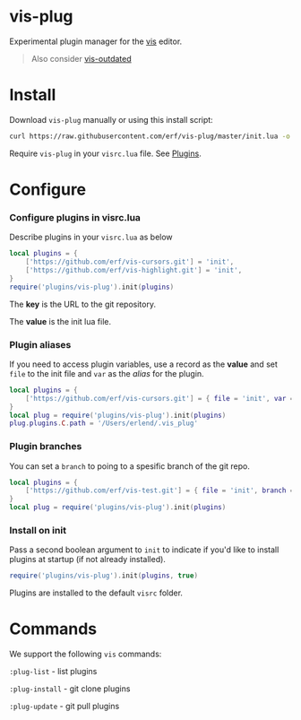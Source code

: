 # vis-plug

Experimental plugin manager for the [vis](https://github.com/martanne/vis) editor.

> Also consider [vis-outdated](https://github.com/erf/vis-outdated) 

# Install

Download `vis-plug` manually or using this install script:

```bash
curl https://raw.githubusercontent.com/erf/vis-plug/master/init.lua -o $HOME/.config/vis/plugins/vis-plug/init.lua --create-dirs
```

Require `vis-plug` in your `visrc.lua` file. See [Plugins](https://github.com/martanne/vis/wiki/Plugins).

# Configure

### Configure plugins in visrc.lua

Describe plugins in your `visrc.lua` as below

```lua
local plugins = {
	['https://github.com/erf/vis-cursors.git'] = 'init',
	['https://github.com/erf/vis-highlight.git'] = 'init',
}
require('plugins/vis-plug').init(plugins)
```

The **key** is the URL to the git repository.

The **value** is the init lua file.

### Plugin aliases

If you need to access plugin variables, use a record as the **value** and set 
`file` to the init file and `var` as the *alias* for the plugin. 

```lua
local plugins = {
	['https://github.com/erf/vis-cursors.git'] = { file = 'init', var = 'C' },
}
local plug = require('plugins/vis-plug').init(plugins)
plug.plugins.C.path = '/Users/erlend/.vis_plug'
```

### Plugin branches

You can set a `branch` to poing to a spesific branch of the git repo.

```lua
local plugins = {
	['https://github.com/erf/vis-test.git'] = { file = 'init', branch = 'other' },
}
local plug = require('plugins/vis-plug').init(plugins)
```

### Install on init

Pass a second boolean argument to `init` to indicate if you'd like to install 
plugins at startup (if not already installed).

```lua
require('plugins/vis-plug').init(plugins, true)
```

Plugins are installed to the default `visrc` folder.

# Commands

We support the following `vis` commands:

`:plug-list` - list plugins 

`:plug-install` - git clone plugins

`:plug-update` - git pull plugins
